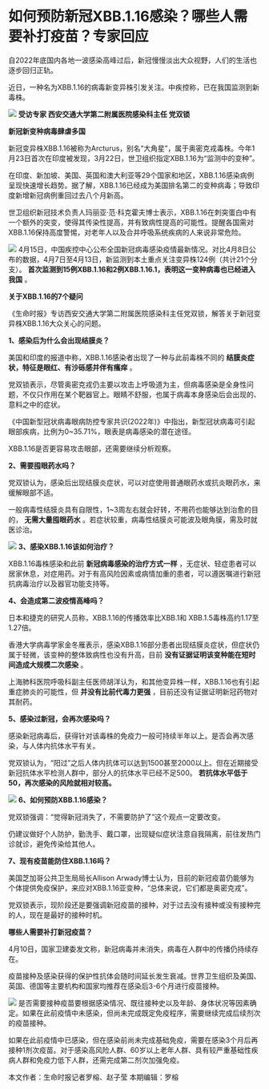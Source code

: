 # 如何预防新冠XBB.1.16感染？哪些人需要补打疫苗？专家回应

自2022年底国内各地一波感染高峰过后，新冠慢慢淡出大众视野，人们的生活也逐步回归正轨。

近日，一种名为XBB.1.16的病毒新变异株引发关注。中疾控称，已在我国监测到新毒株。

![](https://inews.gtimg.com/newsapp_bt/0/15780079596/1000)
**受访专家 西安交通大学第二附属医院感染科主任 党双锁**

**新冠新变种病毒肆虐多国**

新冠变异株XBB.1.16被称为Arcturus，别名“大角星”，属于奥密克戎毒株。今年1月23日首次在印度被发现，3月22日，世卫组织指定XBB.1.16为“监测中的变种”。

在印度、新加坡、美国、英国和澳大利亚等29个国家和地区，XBB.1.16感染病例呈现快速增长趋势。据了解，XBB.1.16已经成为美国排名第二的变种病毒；导致印度新增新冠病例重回过去八个月新高。

世卫组织新冠技术负责人玛丽亚·范·科克霍夫博士表示，XBB.1.16在刺突蛋白中有一个额外的突变，使得其传染性提高，并有致病性提高的可能性。提醒各国需对XBB.1.16保持高度警惕，对老年人以及合并呼吸系统疾病的人来说非常危险。

![](https://inews.gtimg.com/newsapp_bt/0/15780079598/1000)
4月15日，中国疾控中心公布全国新冠病毒感染疫情最新情况。对比4月8日公布的数据，4月7日至4月13日，新监测到本土重点关注变异株124例（共计21个分支）。
**首次监测到15例XBB.1.16和2例XBB.1.16.1，表明这一变种病毒也已经进入我国** 。

**关于XBB.1.16的7个疑问**

《生命时报》专访西安交通大学第二附属医院感染科主任党双锁，解答关于新冠变异株XBB.1.16大众关心的问题。

**1、感染后为什么会出现结膜炎？**

美国和印度的报道中称，XBB.1.16感染者出现了一种与此前毒株不同的 **结膜炎症状，特征是眼红、有沙砾感并伴有瘙痒** 。

党双锁表示，尽管奥密克戎仍主要以攻击上呼吸道为主，但病毒感染是全身性问题，不仅只作用在某个靶器官上。眼睛不舒服，也属于病毒本身感染后会出现的、意料之中的症状。

《中国新型冠状病毒眼病防控专家共识(2022年)》中指出，新型冠状病毒可引起眼部疾病，比例为0~35.71%，眼表是病毒感染的潜在途径。

XBB.1.16是否更容易攻击眼部，还需要继续分析观察。

**2、需要囤眼药水吗？**

党双锁认为，感染后出现结膜炎症状，可以对症使用普通眼药水或抗炎眼药水，来缓解眼部不适。

一般病毒性结膜炎具有自限性，1~3周左右就会好转，不用药也能够达到治愈的目的， **无需大量囤眼药水**
。若症状较重，病毒性结膜炎可能波及眼角膜，需及时就医诊治。

![](https://inews.gtimg.com/newsapp_bt/0/15780079631/1000)
**3、感染XBB.1.16该如何治疗？**

XBB.1.16毒株感染和此前 **新冠病毒感染的治疗方式一样**
，无症状、轻症患者可以居家休息，对症用药。对于有高风险因素或病情加重的患者，可以遵医嘱进行新冠抗病毒治疗以及器官功能支持等。

**4、会造成第二波疫情高峰吗？**

日本和捷克的研究人员称，XBB.1.16的传播效率比XBB.1和 XBB.1.5毒株高约1.17至1.27倍。

香港大学病毒学家金冬雁表示，感染XBB.1.16部分患者出现结膜炎症状，但症状仍属于轻微，该变种的整体致病性也没有升高，目前
**没有证据证明该变种能在短时间造成大规模二次感染** 。

上海肺科医院呼吸科副主任医师胡洋认为，和其他变异株一样，XBB.1.16也有引起重症肺炎的可能性，但 **并没有比前代毒力更强**
，目前还没有证据证明新冠药物对其耐药。

**5、感染过新冠，会再次感染吗？**

感染新冠病毒后，获得针对该毒株的免疫力一般可持续半年以上。是否会再次感染，与人体内抗体水平有关。

党双锁认为，“阳过”之后人体内抗体可以达到1500甚至2000以上。但在近期接受新冠抗体水平检测人群中，部分人的抗体水平已经不足500。
**若抗体水平低于50，再次感染的风险就相对较高。**

![](https://inews.gtimg.com/newsapp_bt/0/15780079632/1000)
**6、如何预防XBB.1.16感染？**

党双锁强调：“觉得新冠消失了，不需要防护了”这个观点一定要改变。

仍建议做好个人防护，勤洗手、戴口罩，出现疑似症状注意自我隔离，前往发热门诊就诊，避免传染给其他人。

**7、现有疫苗能防住XBB.1.16吗？**

美国芝加哥公共卫生局局长Allison
Arwady博士认为，目前的新冠疫苗仍能够为个体提供免疫保护，来应对XBB.1.16亚变种，“总体来说，它们都是奥密克戎”。

党双锁表示，现阶段还是要强调新冠疫苗的接种，对于过去没有接种或没有接种完的人，现在是最好的接种时机。

**哪些人需要补打新冠疫苗？**

4月10日，国家卫建委发文称，新冠病毒并未消失，病毒在人群中的传播仍持续存在。

疫苗接种及感染获得的保护性抗体会随时间延长发生衰减。世界卫生组织及美国、英国、德国等主要机构和国家均推荐在感染后3-6个月进行疫苗接种。

![](https://inews.gtimg.com/newsapp_bt/0/15780079633/1000)
是否需要接种疫苗要根据感染情况、既往接种史以及年龄、身体状况等因素确定。如果在此前疫情中未感染，但尚未完成既定免疫程序，需要继续完成后续剂次的疫苗接种。

如果在此前疫情中已感染，但在感染前尚未完成基础免疫，需要在感染3个月后再接种1剂次疫苗。对于感染高风险人群、60岁以上老年人群、具有较严重基础性疾病人群和免疫力低下人群，还需完成第二剂次加强免疫。

本文作者：生命时报记者罗榕、赵子莹 本期编辑：罗榕

